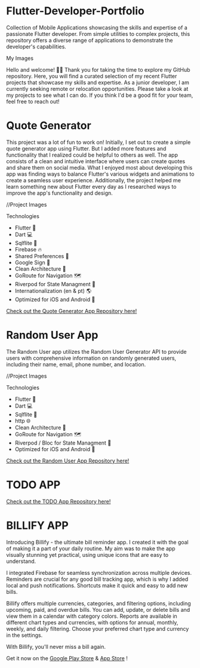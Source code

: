 # Flutter-Developer-Portfolio
Collection of Mobile Applications showcasing the skills and expertise of a passionate Flutter developer. From simple utilities to complex projects, this repository offers a diverse range of applications to demonstrate the developer's capabilities.

My Images

Hello and welcome! 👋🏾 Thank you for taking the time to explore my GitHub repository. Here, you will find a curated selection of my recent Flutter projects that showcase my skills and expertise. As a junior developer, I am currently seeking remote or relocation opportunities. Please take a look at my projects to see what I can do. If you think I'd be a good fit for your team, feel free to reach out! 


# Quote Generator 

This project was a lot of fun to work on! Initially, I set out to create a simple quote generator app using Flutter. But I added more features and functionality that I realized could be helpful to others as well. The app consists of a clean and intuitive interface where users can create quotes and share them on social media. What I enjoyed most about developing this app was finding ways to balance Flutter's various widgets and animations to create a seamless user experience. Additionally, the project helped me learn something new about Flutter every day as I researched ways to improve the app's functionality and design.


//Project Images


Technologies

- Flutter 🎨 
- Dart 💻
- Sqlflite 💽 
- Firebase 🔥
- Shared Preferences 💾
- Google Sign 🔑
- Clean Architecture 🔨
- GoRoute for Navigation 🗺️
- Riverpod for State Managment 🚀
- Internationalization (en & pt) 🌎
- Optimized for iOS and Android 📱


[Check out the Quote Generator App Repository here!](https://github.com/IsaiasCuvula/quote_generator)



# Random User App

The Random User app utilizes the Random User Generator API to provide users with comprehensive information on randomly generated users, including their name, email, phone number, and location.

//Project Images


Technologies

- Flutter 🎨 
- Dart 💻
- Sqlflite 💽 
- http 🌐
- Clean Architecture 🔨
- GoRoute for Navigation 🗺️
- Riverpod / Bloc for State Managment 🚀
- Optimized for iOS and Android 📱


[Check out the Random User App Repository here!](https://github.com/IsaiasCuvula/random_user)


# TODO APP

[Check out the TODO App Repository here!](https://github.com/IsaiasCuvula/todo)


# BILLIFY APP

Introducing Billify - the ultimate bill reminder app. I created it with the goal of making it a part of your daily routine. My aim was to make the app visually stunning yet practical, using unique icons that are easy to understand.

I integrated Firebase for seamless synchronization across multiple devices. Reminders are crucial for any good bill tracking app, which is why I added local and push notifications. Shortcuts make it quick and easy to add new bills.

Billify offers multiple currencies, categories, and filtering options, including upcoming, paid, and overdue bills. You can add, update, or delete bills and view them in a calendar with category colors. Reports are available in different chart types and currencies, with options for annual, monthly, weekly, and daily filtering. Choose your preferred chart type and currency in the settings.

With Billify, you'll never miss a bill again. 



Get it now on the [Google Play Store](https://play.google.com/store/apps/details?id=com.bersyte.billify) & [App Store](https://apps.apple.com/bg/app/billiffy/id1638395030) !




